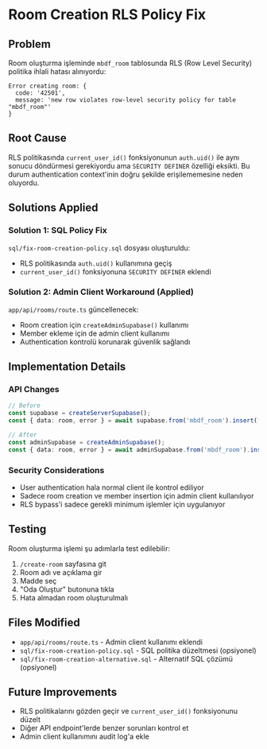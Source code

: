 # Room Creation RLS Policy Fix

## Problem
Room oluşturma işleminde `mbdf_room` tablosunda RLS (Row Level Security) politika ihlali hatası alınıyordu:

```
Error creating room: {
  code: '42501',
  message: 'new row violates row-level security policy for table "mbdf_room"'
}
```

## Root Cause
RLS politikasında `current_user_id()` fonksiyonunun `auth.uid()` ile aynı sonucu döndürmesi gerekiyordu ama `SECURITY DEFINER` özelliği eksikti. Bu durum authentication context'inin doğru şekilde erişilememesine neden oluyordu.

## Solutions Applied

### Solution 1: SQL Policy Fix
`sql/fix-room-creation-policy.sql` dosyası oluşturuldu:
- RLS politikasında `auth.uid()` kullanımına geçiş
- `current_user_id()` fonksiyonuna `SECURITY DEFINER` eklendi

### Solution 2: Admin Client Workaround (Applied)
`app/api/rooms/route.ts` güncellenecek:
- Room creation için `createAdminSupabase()` kullanımı
- Member ekleme için de admin client kullanımı
- Authentication kontrolü korunarak güvenlik sağlandı

## Implementation Details

### API Changes
```typescript
// Before
const supabase = createServerSupabase();
const { data: room, error } = await supabase.from('mbdf_room').insert([...]);

// After  
const adminSupabase = createAdminSupabase();
const { data: room, error } = await adminSupabase.from('mbdf_room').insert([...]);
```

### Security Considerations
- User authentication hala normal client ile kontrol ediliyor
- Sadece room creation ve member insertion için admin client kullanılıyor
- RLS bypass'i sadece gerekli minimum işlemler için uygulanıyor

## Testing
Room oluşturma işlemi şu adımlarla test edilebilir:
1. `/create-room` sayfasına git
2. Room adı ve açıklama gir
3. Madde seç
4. "Oda Oluştur" butonuna tıkla
5. Hata almadan room oluşturulmalı

## Files Modified
- `app/api/rooms/route.ts` - Admin client kullanımı eklendi
- `sql/fix-room-creation-policy.sql` - SQL politika düzeltmesi (opsiyonel)
- `sql/fix-room-creation-alternative.sql` - Alternatif SQL çözümü (opsiyonel)

## Future Improvements
- RLS politikalarını gözden geçir ve `current_user_id()` fonksiyonunu düzelt
- Diğer API endpoint'lerde benzer sorunları kontrol et
- Admin client kullanımını audit log'a ekle

